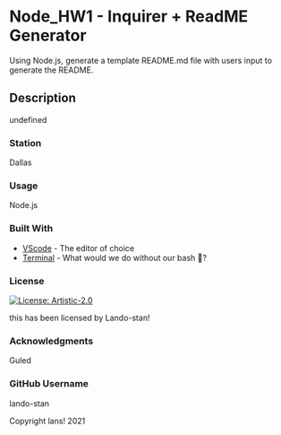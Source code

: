 
# Node_HW1 - Inquirer + ReadME Generator
Using Node.js, generate a template README.md file with users input to generate the README.

        
## Description    
undefined
        
### Station
Dallas

### Usage
Node.js

### Built With
* [VScode](https://code.visualstudio.com/) - The editor of choice
* [Terminal](https://www.apple.com/) - What would we do without our bash 🤧?

       
        
### License 

[![License: Artistic-2.0](https://img.shields.io/badge/License-Perl-0298c3.svg)](https://opensource.org/licenses/Artistic-2.0)


this has been licensed by Lando-stan!
</br> 

### Acknowledgments
Guled
        
### GitHub Username
lando-stan

Copyright lans! 2021 
